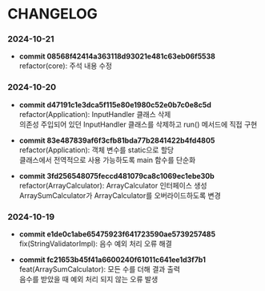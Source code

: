 # CHANGELOG

### 2024-10-21
- **commit 08568f42414a363118d93021e481c63eb06f5538**  
  refactor(core): 주석 내용 수정

### 2024-10-20
- **commit d47191c1e3dca5f115e80e1980c52e0b7c0e8c5d**  
  refactor(Application): InputHandler 클래스 삭제  
  의존성 주입되어 있던 InputHandler 클래스를 삭제하고 run() 메서드에 직접 구현

- **commit 83e487839af6f3cfb81bda77b2841422b4fd4805**  
  refactor(Application): 객체 변수를 static으로 할당  
  클래스에서 전역적으로 사용 가능하도록 main 함수를 단순화

- **commit 3fd256548075feccd481079ca8c1069ec1ebe30b**  
  refactor(ArrayCalculator): ArrayCalculator 인터페이스 생성  
  ArraySumCalculator가 ArrayCalculator를 오버라이드하도록 변경

### 2024-10-19
- **commit e1de0c1abe65475923f641723590ae5739257485**  
  fix(StringValidatorImpl): 음수 예외 처리 오류 해결

- **commit fc21653b45f41a6600240f61011c641ee1d3f7b1**  
  feat(ArraySumCalculator): 모든 수를 더해 결과 출력  
  음수를 받았을 때 예외 처리 되지 않는 오류 발생
